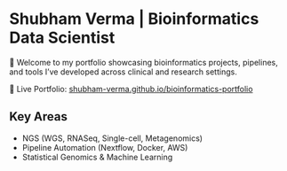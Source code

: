 # Shubham Verma | Bioinformatics Data Scientist

🚀 Welcome to my portfolio showcasing bioinformatics projects, pipelines, and tools I’ve developed across clinical and research settings.

🔗 Live Portfolio: [shubham-verma.github.io/bioinformatics-portfolio](https://shubham-verma.github.io/bioinformatics-portfolio)

## Key Areas
- NGS (WGS, RNASeq, Single-cell, Metagenomics)
- Pipeline Automation (Nextflow, Docker, AWS)
- Statistical Genomics & Machine Learning

